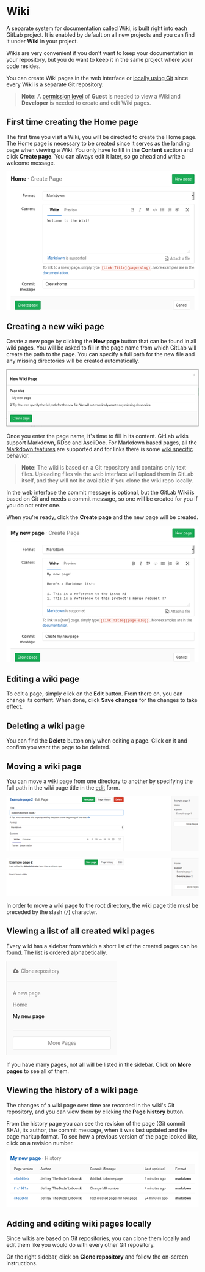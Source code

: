 # Wiki

A separate system for documentation called Wiki, is built right into each
GitLab project. It is enabled by default on all new projects and you can find
it under **Wiki** in your project.

Wikis are very convenient if you don't want to keep your documentation in your
repository, but you do want to keep it in the same project where your code
resides.

You can create Wiki pages in the web interface or
[locally using Git](#adding-and-editing-wiki-pages-locally) since every Wiki is
a separate Git repository.

>**Note:**
A [permission level][permissions] of **Guest** is needed to view a Wiki and
**Developer** is needed to create and edit Wiki pages.

## First time creating the Home page

The first time you visit a Wiki, you will be directed to create the Home page.
The Home page is necessary to be created since it serves as the landing page
when viewing a Wiki. You only have to fill in the **Content** section and click
**Create page**. You can always edit it later, so go ahead and write a welcome
message.

![New home page](img/wiki_create_home_page.png)

## Creating a new wiki page

Create a new page by clicking the **New page** button that can be found
in all wiki pages. You will be asked to fill in the page name from which GitLab
will create the path to the page. You can specify a full path for the new file
and any missing directories will be created automatically.

![New page modal](img/wiki_create_new_page_modal.png)

Once you enter the page name, it's time to fill in its content. GitLab wikis
support Markdown, RDoc and AsciiDoc. For Markdown based pages, all the
[Markdown features](../../markdown.md) are supported and for links there is
some [wiki specific](../../markdown.md#wiki-specific-markdown) behavior.

>**Note:**
The wiki is based on a Git repository and contains only text files. Uploading
files via the web interface will upload them in GitLab itself, and they will
not be available if you clone the wiki repo locally.

In the web interface the commit message is optional, but the GitLab Wiki is
based on Git and needs a commit message, so one will be created for you if you
do not enter one.

When you're ready, click the **Create page** and the new page will be created.

![New page](img/wiki_create_new_page.png)

## Editing a wiki page

To edit a page, simply click on the **Edit** button. From there on, you can
change its content. When done, click **Save changes** for the changes to take
effect.

## Deleting a wiki page

You can find the **Delete** button only when editing a page. Click on it and
confirm you want the page to be deleted.

## Moving a wiki page

You can move a wiki page from one directory to another by specifying the full
path in the wiki page title in the [edit](#editing-a-wiki-page) form.

![Moving a page](img/wiki_move_page_1.png)

![After moving a page](img/wiki_move_page_2.png)

In order to move a wiki page to the root directory, the wiki page title must
be preceded by the slash (`/`) character.

## Viewing a list of all created wiki pages

Every wiki has a sidebar from which a short list of the created pages can be
found. The list is ordered alphabetically.

![Wiki sidebar](img/wiki_sidebar.png)

If you have many pages, not all will be listed in the sidebar. Click on
**More pages** to see all of them.

## Viewing the history of a wiki page

The changes of a wiki page over time are recorded in the wiki's Git repository,
and you can view them by clicking the **Page history** button.

From the history page you can see the revision of the page (Git commit SHA), its
author, the commit message, when it was last updated and the page markup format.
To see how a previous version of the page looked like, click on a revision
number.

![Wiki page history](img/wiki_page_history.png)

## Adding and editing wiki pages locally

Since wikis are based on Git repositories, you can clone them locally and edit
them like you would do with every other Git repository.

On the right sidebar, click on **Clone repository** and follow the on-screen
instructions.

[permissions]: ../../permissions.md
